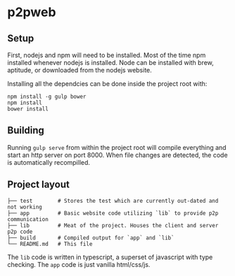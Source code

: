 # p2pweb

## Setup

First, nodejs and npm will need to be installed. Most of the time npm installed whenever nodejs is installed. Node can be installed with brew, aptitude, or downloaded from the nodejs website.

Installing all the dependcies can be done inside the project root with:
```
npm install -g gulp bower
npm install
bower install
```

## Building
Running `gulp serve` from within the project root will compile everything and start an http server on port 8000. When file changes are detected, the code is automatically recompilled.

## Project layout

```
├── test        # Stores the test which are currently out-dated and not working
├── app         # Basic website code utilizing `lib` to provide p2p communication
├── lib         # Meat of the project. Houses the client and server p2p code
├── build       # Compiled output for `app` and `lib`
└── README.md   # This file
```

The `lib` code is written in typescript, a superset of javascript with type checking. The `app` code is just vanilla html/css/js.
